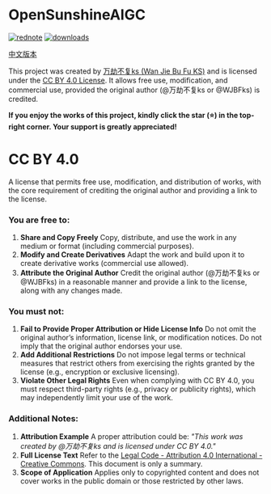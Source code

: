 # OpenSunshineAIGC

[![rednote](https://img.shields.io/badge/rednote-万劫不复ks-FF2443?logo=xiaohongshu)](https://www.xiaohongshu.com/user/profile/5e331246000000000100bb17)
[![downloads](https://img.shields.io/badge/dynamic/json?url=https%3A%2F%2Ffc-mp-9871a84d-7aee-4cf9-b227-e45fa3dc8759.next.bspapp.com%2Fgithub%3Ftarget%3DOpenSunshineAIGC%26type%3Dclones_count&query=count&label=recent%20downloads&cacheSeconds=3600)](https://github.com/WJBFks/OpenSunshineAIGC/tree/main/OpenSunshineAIGC)

[中文版本](./README.md)

This project was created by [万劫不复ks (Wan Jie Bu Fu KS)](https://www.xiaohongshu.com/user/profile/5e331246000000000100bb17) and is licensed under the [CC BY 4.0 License](https://creativecommons.org/licenses/by/4.0/legalcode.txt). It allows free use, modification, and commercial use, provided the original author (@万劫不复ks or @WJBFks) is credited.

**If you enjoy the works of this project, kindly click the star (⭐️) in the top-right corner. Your support is greatly appreciated!**

# CC BY 4.0

A license that permits free use, modification, and distribution of works, with the core requirement of crediting the original author and providing a link to the license.

### You are free to:

1. **Share and Copy Freely**
   Copy, distribute, and use the work in any medium or format (including commercial purposes).
2. **Modify and Create Derivatives**
   Adapt the work and build upon it to create derivative works (commercial use allowed).
3. **Attribute the Original Author**
   Credit the original author (@万劫不复ks or @WJBFks) in a reasonable manner and provide a link to the license, along with any changes made.

### You must not:

1. **Fail to Provide Proper Attribution or Hide License Info**
   Do not omit the original author’s information, license link, or modification notices. Do not imply that the original author endorses your use.
2. **Add Additional Restrictions**
   Do not impose legal terms or technical measures that restrict others from exercising the rights granted by the license (e.g., encryption or exclusive licensing).
3. **Violate Other Legal Rights**
   Even when complying with CC BY 4.0, you must respect third-party rights (e.g., privacy or publicity rights), which may independently limit your use of the work.

### Additional Notes:

1. **Attribution Example**
   A proper attribution could be: *"This work was created by @万劫不复ks and is licensed under CC BY 4.0."*
2. **Full License Text**
   Refer to the [Legal Code - Attribution 4.0 International - Creative Commons](https://creativecommons.org/licenses/by/4.0/legalcode). This document is only a summary.
3. **Scope of Application**
   Applies only to copyrighted content and does not cover works in the public domain or those restricted by other laws.

